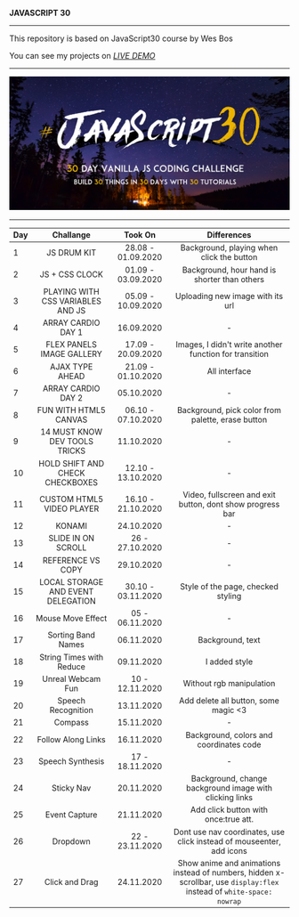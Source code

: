 **JAVASCRIPT 30**
***

This repository is based on JavaScript30 course by Wes Bos

You can see my projects on *[LIVE DEMO](https://mervekrblt.github.io/JavaScript-30/)*
***

![Alt](Js-30.png)
***

| Day           | Challange     | Took On | Differences |
| :-------------|:-------------:| :-----:| :-----------:|
| 1             | JS DRUM KIT| 28.08 - 01.09.2020 | Background, playing when click the button |
| 2             | JS + CSS CLOCK| 01.09 - 03.09.2020 | Background, hour hand is shorter than others |
| 3             | PLAYING WITH CSS VARIABLES AND JS| 05.09 - 10.09.2020 | Uploading new image with its url |
| 4             | ARRAY CARDIO DAY 1|  16.09.2020 | - |
| 5             | FLEX PANELS IMAGE GALLERY|  17.09 - 20.09.2020 | Images, I didn't write another function for transition |
| 6             | AJAX TYPE AHEAD|  21.09 - 01.10.2020 | All interface |
| 7             | ARRAY CARDIO DAY 2|  05.10.2020 | - |
| 8             | FUN WITH HTML5 CANVAS|  06.10 - 07.10.2020 | Background, pick color from palette, erase button |
| 9             | 14 MUST KNOW DEV TOOLS TRICKS|  11.10.2020 | - |
| 10            | HOLD SHIFT AND CHECK CHECKBOXES| 12.10 - 13.10.2020 | - |
| 11            | CUSTOM HTML5 VIDEO PLAYER| 16.10 - 21.10.2020 | Video, fullscreen and exit button, dont show progress bar |
| 12            | KONAMI| 24.10.2020 | - |
| 13            | SLIDE IN ON SCROLL| 26 - 27.10.2020 | - |
| 14            | REFERENCE VS COPY| 29.10.2020 | - |
| 15            | LOCAL STORAGE AND EVENT DELEGATION| 30.10 - 03.11.2020 | Style of the page, checked styling |
| 16            | Mouse Move Effect| 05 - 06.11.2020 | - |
| 17            | Sorting Band Names| 06.11.2020 | Background, text|
| 18            | String Times with Reduce| 09.11.2020 | I added style  |
| 19            | Unreal Webcam Fun| 10 - 12.11.2020 | Without rgb manipulation  |
| 20            | Speech Recognition| 13.11.2020 | Add delete all button, some magic <3  |
| 21            | Compass| 15.11.2020 | -  |
| 22            | Follow Along Links| 16.11.2020 |Background, colors and coordinates code  |
| 23            | Speech Synthesis| 17 - 18.11.2020 | -  |
| 24            | Sticky Nav| 20.11.2020 |Background, change background image with clicking links  |
| 25            | Event Capture| 21.11.2020 |Add click button with once:true att. |
| 26            | Dropdown| 22 - 23.11.2020 |Dont use nav coordinates, use click instead of mouseenter, add icons  |
| 27            | Click and Drag| 24.11.2020 |Show anime and animations instead of numbers, hidden x-scrollbar, use `display:flex` instead of `white-space: nowrap` |







